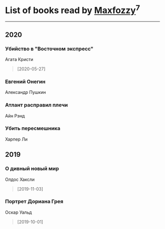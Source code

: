 # List of books read by [Maxfozzy](https://plus.google.com/u/0/107378796665154363606/)<sup>7</sup>
---

## 2020

### Убийство в "Восточном экспресс"
Агата Кристи
> [2020-05-27] 


### Евгений Онегин
Александр Пушкин


### Атлант расправил плечи
Айн Рэнд


### Убить пересмешника
Харпер Ли



## 2019

### О дивный новый мир
Олдос Хаксли
> [2019-11-03] 


### Портрет Дориана Грея
Оскар Уальд
> [2019-10-01] 



